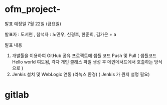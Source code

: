 # ofm_project-


발표 예정일 
7월 22일 (금요일) 

발표자 : 도서현
, 참석자 : 노민우, 신경호, 한준희, 김가은 + a  

발표 내용 
1. 개발툴을 이용하여 GitHub 공유 프로젝트에 샘플 코드 Push 및 Pull 
( 샘플코드 Hello world 여도됨, 각자 개인 클래스 파일 생성 후 메인메서드에서 호출하는 방식으로 ) 
2. Jenkis 설치 및 WebLogic 연동 (리눅스 환경)
( Jenkis 가 뭔지 설명 필요) 


# gitlab

